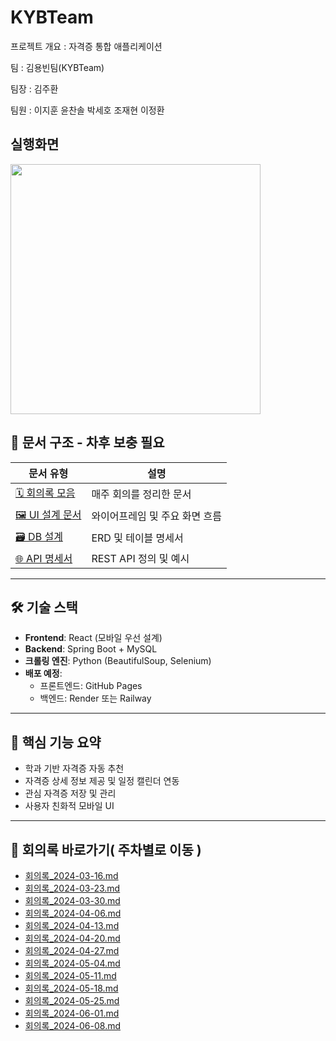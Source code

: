 # KYBTeam

프로젝트 개요 : 자격증 통합 애플리케이션

팀 : 김용빈팀(KYBTeam)

팀장 : 김주환

팀원 : 이지훈 윤찬솔 박세호 조재현 이정환

## 실행화면

<img src="https://github.com/user-attachments/assets/a196e250-8fd0-482d-ad7e-b134f0dbc1c9" width="400"/>

## 📁 문서 구조 - 차후 보충 필요

| 문서 유형 | 설명 |
|-----------|------|
| [🗓 회의록 모음](KYB_회의록.txt) | 매주 회의를 정리한 문서 |
| [🖼 UI 설계 문서](./2_UI설계/와이어프레임_홈.md) | 와이어프레임 및 주요 화면 흐름 |
| [🗃 DB 설계](./3_DB설계/DB명세서.md) | ERD 및 테이블 명세서 |
| [🌐 API 명세서](./4_API명세서/REST_API_리스트.md) | REST API 정의 및 예시 |

---

## 🛠️ 기술 스택

- **Frontend**: React (모바일 우선 설계)
- **Backend**: Spring Boot + MySQL
- **크롤링 엔진**: Python (BeautifulSoup, Selenium)
- **배포 예정**:
  - 프론트엔드: GitHub Pages
  - 백엔드: Render 또는 Railway

---

## 📌 핵심 기능 요약

- 학과 기반 자격증 자동 추천
- 자격증 상세 정보 제공 및 일정 캘린더 연동
- 관심 자격증 저장 및 관리
- 사용자 친화적 모바일 UI

---

## 🧾 회의록 바로가기( 주차별로 이동 )

- [회의록_2024-03-16.md](./KYB_회의록_정리/회의록_2024-03-16.md)
- [회의록_2024-03-23.md](./KYB_회의록_정리/회의록_2024-03-23.md)
- [회의록_2024-03-30.md](./KYB_회의록_정리/회의록_2024-03-30.md)
- [회의록_2024-04-06.md](./KYB_회의록_정리/회의록_2024-04-06.md)
- [회의록_2024-04-13.md](./KYB_회의록_정리/회의록_2024-04-13.md)
- [회의록_2024-04-20.md](./KYB_회의록_정리/회의록_2024-04-20.md)
- [회의록_2024-04-27.md](./KYB_회의록_정리/회의록_2024-04-27.md)
- [회의록_2024-05-04.md](./KYB_회의록_정리/회의록_2024-05-04.md)
- [회의록_2024-05-11.md](./KYB_회의록_정리/회의록_2024-05-11.md)
- [회의록_2024-05-18.md](./KYB_회의록_정리/회의록_2024-05-18.md)
- [회의록_2024-05-25.md](./KYB_회의록_정리/회의록_2024-05-25.md)
- [회의록_2024-06-01.md](./KYB_회의록_정리/회의록_2024-06-01.md)
- [회의록_2024-06-08.md](./KYB_회의록_정리/회의록_2024-06-08.md)
